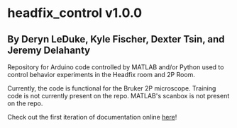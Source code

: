 # headfix_control v1.0.0
## By Deryn LeDuke, Kyle Fischer, Dexter Tsin, and Jeremy Delahanty

Repository for Arduino code controlled by MATLAB and/or Python used to control behavior experiments in the Headfix room and 2P Room.

Currently, the code is functional for the Bruker 2P microscope. Training code is not currently present on the repo. MATLAB's scanbox is not present on the repo.

Check out the first iteration of documentation online [here](https://bruker-control.readthedocs.io/en/latest/)!
